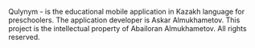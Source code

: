 Qulynym - is the educational mobile application in Kazakh language for preschoolers. 
The application developer is Askar Almukhametov. 
This project is the intellectual property of Abailoran Almukhametov. All rights reserved. 
